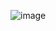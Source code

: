 ![image](https://github.com/nitinpai300/img-filter/assets/70819680/67686a3a-9b47-492b-a6b9-c08ac390bc6e)
